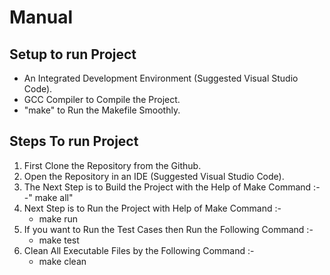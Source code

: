 # Manual
## Setup to run Project
- An Integrated Development Environment (Suggested Visual Studio Code).
- GCC Compiler to Compile the Project.
- "make" to Run the Makefile Smoothly.

## Steps To run Project

1. First Clone the Repository from the Github.
2. Open the Repository in an IDE (Suggested Visual Studio Code).
3. The Next Step is to Build the Project with the Help of Make Command :-
   -" make all"
4. Next Step is to Run the Project with Help of Make Command :-
   - make run
5. If you want to Run the Test Cases then Run the Following Command :-
   - make test
6. Clean All Executable Files by the Following Command :-
   - make clean
